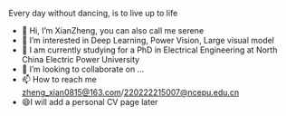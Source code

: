 Every day without dancing, is to live up to life
- 👋 Hi, I’m XianZheng, you can also call me serene
- 👀 I’m interested in Deep Learning, Power Vision, Large visual model
- 🌱 I am currently studying for a PhD in Electrical Engineering at North China Electric Power University
- 💞️ I’m looking to collaborate on ...
- 📫 How to reach me zheng_xian0815@163.com/220222215007@ncepu.edu.cn
- 😄I will add a personal CV page later

<!---
ZX815/ZX815 is a ✨ special ✨ repository because its `README.md` (this file) appears on your GitHub profile.
You can click the Preview link to take a look at your changes.
--->
